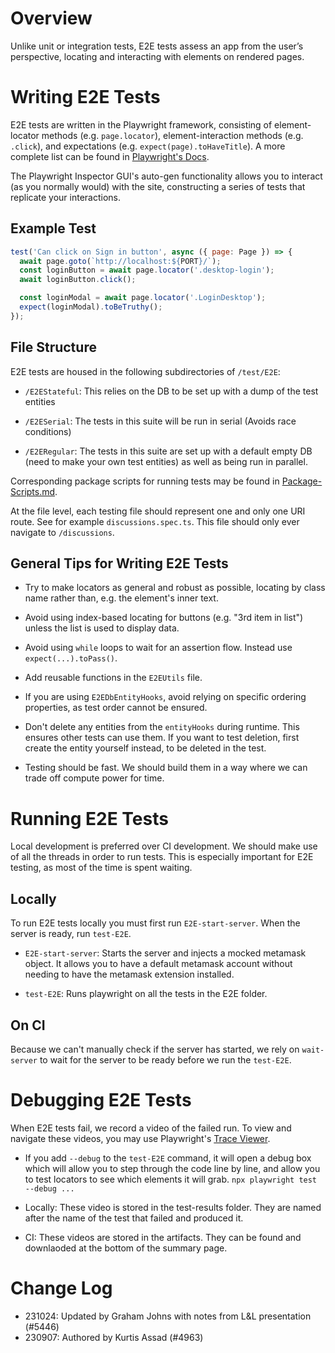 # Overview

Unlike unit or integration tests, E2E tests assess an app from the user’s perspective, locating and interacting with elements on rendered pages.

# Writing E2E Tests

E2E tests are written in the Playwright framework, consisting of element-locator methods (e.g. `page.locator`), element-interaction methods (e.g. `.click`), and expectations (e.g. `expect(page).toHaveTitle`). A more complete list can be found in [Playwright's Docs](https://playwright.dev/docs/writing-tests).

The Playwright Inspector GUI's auto-gen functionality allows you to interact (as you normally would) with the site, constructing a series of tests that replicate your interactions.

## Example Test

```js
test('Can click on Sign in button', async ({ page: Page }) => {
  await page.goto(`http://localhost:${PORT}/`);
  const loginButton = await page.locator('.desktop-login');
  await loginButton.click();

  const loginModal = await page.locator('.LoginDesktop');
  expect(loginModal).toBeTruthy();
});
```

## File Structure

E2E tests are housed in the following subdirectories of `/test/E2E`:

- `/E2EStateful`: This relies on the DB to be set up with a dump of the test entities

- `/E2ESerial`: The tests in this suite will be run in serial (Avoids race conditions)

- `/E2ERegular`: The tests in this suite are set up with a default empty DB (need to make your own test entities) as well as being run in parallel.

Corresponding package scripts for running tests may be found in [Package-Scripts.md](../knowledge_base/Package-Scripts.md).

At the file level, each testing file should represent one and only one URI route. See for example `discussions.spec.ts`. This file should only ever navigate to `/discussions`.

## General Tips for Writing E2E Tests 

- Try to make locators as general and robust as possible, locating by class name rather than, e.g. the element's inner text.

- Avoid using index-based locating for buttons (e.g. "3rd item in list") unless the list is used to display data.

- Avoid using `while` loops to wait for an assertion flow. Instead use `expect(...).toPass()`.

- Add reusable functions in the `E2EUtils` file.

- If you are using `E2EDbEntityHooks`, avoid relying on specific ordering properties, as test order cannot be ensured.

- Don't delete any entities from the `entityHooks` during runtime. This ensures other tests can use them. If you want to test deletion, first create the entity yourself instead, to be deleted in the test.

- Testing should be fast. We should build them in a way where we can trade off compute power for time.

# Running E2E Tests

Local development is preferred over CI development. We should make use of all the threads in order to run tests. This is especially important for E2E testing, as most of the time is spent waiting.

## Locally

To run E2E tests locally you must first run `E2E-start-server`. When the server is ready, run `test-E2E`.

-  `E2E-start-server`: Starts the server and injects a mocked metamask object. It allows you to have a default
metamask account without needing to have the metamask extension installed.

- `test-E2E`: Runs playwright on all the tests in the E2E folder.

## On CI

Because we can't manually check if the server has started, we rely on `wait-server` to wait for the server to be ready before we run the `test-E2E`.

# Debugging E2E Tests

When E2E tests fail, we record a video of the failed run. To view and navigate these videos, you may use Playwright's [Trace Viewer](https://trace.playwright.dev/).

- If you add `--debug` to the `test-E2E` command, it will open a debug box which will allow you to step through the code line by line, and allow you to test locators to see which elements it will grab. `npx playwright test --debug ...`

- Locally: These video is stored in the test-results folder. They are named after the name of the test that failed and produced it.

- CI: These videos are stored in the artifacts. They can be found and downlaoded at the bottom of the summary page.

# Change Log

- 231024: Updated by Graham Johns with notes from L&L presentation (#5446)
- 230907: Authored by Kurtis Assad (#4963)